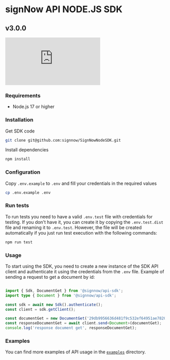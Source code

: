 # signNow API NODE.JS SDK
## v3.0.0

[![Node.js Version](https://img.shields.io/badge/supported->=20-blue?logo=node.js)](https://nodejs.org/)

### Requirements
- Node.js 17 or higher

### Installation
Get SDK code
```bash
git clone git@github.com:signnow/SignNowNodeSDK.git
```
Install dependencies
```bash
npm install
```

### Configuration
Copy `.env.example` to `.env` and fill your credentials in the required values
```bash
cp .env.example .env
```

### Run tests
To run tests you need to have a valid `.env.test` file with credentials for testing.
If you don't have it, you can create it by copying the `.env.test.dist` file and renaming it to `.env.test`.
However, the file will be created automatically if you just run test execution with the following commands:
```bash
npm run test
```

### Usage
To start using the SDK, you need to create a new instance of the SDK API client and authenticate it using the credentials from the `.env` file.
Example of sending a request to get a document by id:
```typescript

import { Sdk, DocumentGet } from '@signnow/api-sdk';
import type { Document } from '@signnow/api-sdk';

const sdk = await new Sdk().authenticate();
const client = sdk.getClient();

const documentGet = new DocumentGet('29db9956636d481f9c532ef64951ae78209f7483');
const responseDocumentGet = await client.send<Document>(documentGet);
console.log('response document get', responseDocumentGet);
```

### Examples
You can find more examples of API usage in the [`examples`](./examples) directory.